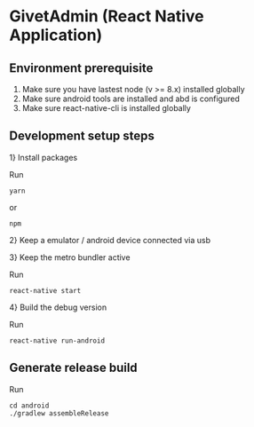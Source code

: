# GivetAdmin (React Native Application)

## Environment prerequisite

1) Make sure you have lastest node (v >= 8.x) installed globally
2) Make sure android tools are installed and abd is configured
3) Make sure react-native-cli is installed globally

## Development setup steps

1}  Install packages

Run
```
yarn
```
or 
```
npm
```

2} Keep a  emulator / android device connected via usb

3} Keep the metro bundler active

Run
```
react-native start
```

4} Build the debug version

Run
```
react-native run-android
```

## Generate release build

Run
```
cd android
./gradlew assembleRelease
```
